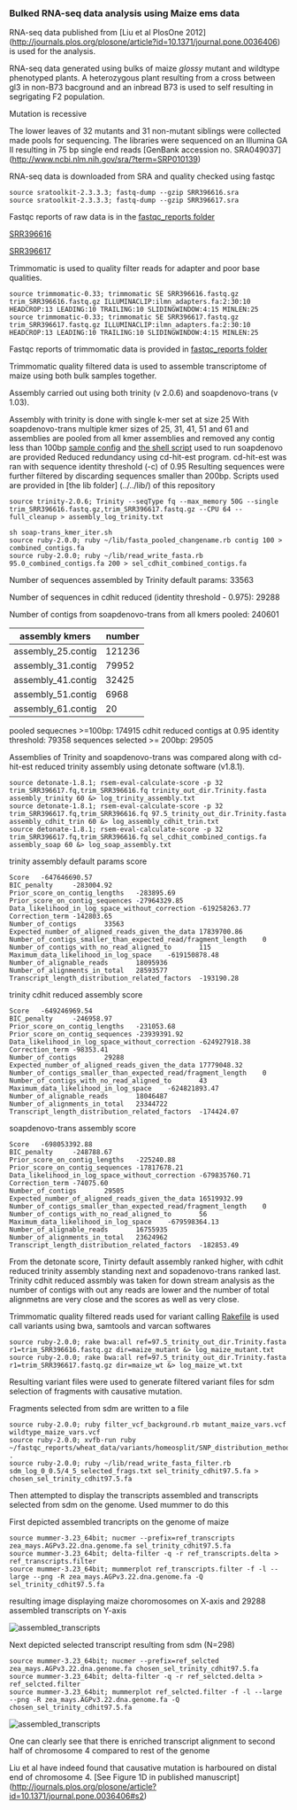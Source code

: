 ### Bulked RNA-seq data analysis using Maize ems data

RNA-seq data published from [Liu et al PlosOne 2012] (http://journals.plos.org/plosone/article?id=10.1371/journal.pone.0036406)
is used for the analysis.

RNA-seq data generated using bulks of maize *glossy* mutant and wildtype phenotyped plants.
A heterozygous plant resulting from a cross between gl3 in non-B73 bacground and an inbread B73 is used to self resulting in segrigating F2 population.

Mutation is recessive

The lower leaves of 32 mutants and 31 non-mutant siblings were collected made pools for sequencing.
The libraries were sequenced on an Illumina GA II resulting in 75 bp single end reads [GenBank accession no. SRA049037] (http://www.ncbi.nlm.nih.gov/sra/?term=SRP010139)

RNA-seq data is downloaded from SRA and quality checked using fastqc 

```
source sratoolkit-2.3.3.3; fastq-dump --gzip SRR396616.sra
source sratoolkit-2.3.3.3; fastq-dump --gzip SRR396617.sra
```

Fastqc reports of raw data is in the [fastqc_reports folder](./fastqc_reports)[SRR396616](http://htmlpreview.github.io/?https://github.com/shyamrallapalli/mutations_hts_noref/blob/master/003_transcriptome_arrange/maize/fastqc_reports/SRR396616_fastqc.html)

[SRR396617](http://htmlpreview.github.io/?https://github.com/shyamrallapalli/mutations_hts_noref/blob/master/003_transcriptome_arrange/maize/fastqc_reports/SRR396617_fastqc.html)

Trimmomatic is used to quality filter reads for adapter and poor base qualities.

```
source trimmomatic-0.33; trimmomatic SE SRR396616.fastq.gz trim_SRR396616.fastq.gz ILLUMINACLIP:ilmn_adapters.fa:2:30:10 HEADCROP:13 LEADING:10 TRAILING:10 SLIDINGWINDOW:4:15 MINLEN:25
source trimmomatic-0.33; trimmomatic SE SRR396617.fastq.gz trim_SRR396617.fastq.gz ILLUMINACLIP:ilmn_adapters.fa:2:30:10 HEADCROP:13 LEADING:10 TRAILING:10 SLIDINGWINDOW:4:15 MINLEN:25
```

Fastqc reports of trimmomatic data is provided in [fastqc_reports folder](./fastqc_reports)

Trimmomatic quality filtered data is used to assemble transcriptome of maize using both bulk samples together.

Assembly carried out using both trinity (v 2.0.6) and soapdenovo-trans (v 1.03).

Assembly with trinity is done with single k-mer set at size 25
With soapdenovo-trans multiple kmer sizes of 25, 31, 41, 51 and 61 and assemblies are pooled from all kmer assemblies and removed any contig less than 100bp
[sample config](./sample.config) and [the shell script](./soap-trans_kmer_iter.sh) used to run soapdenovo are provided
Reduced redundancy using cd-hit-est program.
cd-hit-est was ran with sequence identity threshold (-c) of 0.95
Resulting sequences were further filtered by discarding sequences smaller than 200bp.
Scripts used are provided in [the lib folder] (../../lib/) of this repository

```
source trinity-2.0.6; Trinity --seqType fq --max_memory 50G --single trim_SRR396616.fastq.gz,trim_SRR396617.fastq.gz --CPU 64 --full_cleanup > assembly_log_trinity.txt

sh soap-trans_kmer_iter.sh
source ruby-2.0.0; ruby ~/lib/fasta_pooled_changename.rb contig 100 > combined_contigs.fa
source ruby-2.0.0; ruby ~/lib/read_write_fasta.rb 95.0_combined_contigs.fa 200 > sel_cdhit_combined_contigs.fa

```

Number of sequences assembled by Trinity default params: 33563

Number of sequences in cdhit reduced (identity threshold - 0.975): 29288

Number of contigs from soapdenovo-trans from all kmers pooled: 240601

| assembly kmers     | number |
|--------------------|--------|
| assembly_25.contig | 121236 |
| assembly_31.contig | 79952  |
| assembly_41.contig | 32425  |
| assembly_51.contig | 6968   |
| assembly_61.contig | 20     |

pooled sequecnes >=100bp: 174915
cdhit reduced contigs at 0.95 identity threshold: 79358
sequences selected >= 200bp: 29505

Assemblies of Trinity and soapdenovo-trans was compared along with cd-hit-est reduced trinity assembly using detonate software (v1.8.1).

```
source detonate-1.8.1; rsem-eval-calculate-score -p 32 trim_SRR396617.fq,trim_SRR396616.fq trinity_out_dir.Trinity.fasta assembly_trinity 60 &> log_trinity_assembly.txt
source detonate-1.8.1; rsem-eval-calculate-score -p 32 trim_SRR396617.fq,trim_SRR396616.fq 97.5_trinity_out_dir.Trinity.fasta assembly_cdhit_trin 60 &> log_assembly_cdhit_trin.txt
source detonate-1.8.1; rsem-eval-calculate-score -p 32 trim_SRR396617.fq,trim_SRR396616.fq sel_cdhit_combined_contigs.fa assembly_soap 60 &> log_soap_assembly.txt
```

trinity assembly default params score

```
Score   -647646690.57
BIC_penalty     -283004.92
Prior_score_on_contig_lengths   -283895.69
Prior_score_on_contig_sequences -27964329.85
Data_likelihood_in_log_space_without_correction -619258263.77
Correction_term -142803.65
Number_of_contigs       33563
Expected_number_of_aligned_reads_given_the_data 17839700.86
Number_of_contigs_smaller_than_expected_read/fragment_length    0
Number_of_contigs_with_no_read_aligned_to       115
Maximum_data_likelihood_in_log_space    -619150878.48
Number_of_alignable_reads       18095936
Number_of_alignments_in_total   28593577
Transcript_length_distribution_related_factors  -193190.28
```


trinity cdhit reduced assembly score

```
Score   -649246969.54
BIC_penalty     -246958.97
Prior_score_on_contig_lengths   -231053.68
Prior_score_on_contig_sequences -23939391.92
Data_likelihood_in_log_space_without_correction -624927918.38
Correction_term -98353.41
Number_of_contigs       29288
Expected_number_of_aligned_reads_given_the_data 17779048.32
Number_of_contigs_smaller_than_expected_read/fragment_length    0
Number_of_contigs_with_no_read_aligned_to       43
Maximum_data_likelihood_in_log_space    -624821893.47
Number_of_alignable_reads       18046487
Number_of_alignments_in_total   23344722
Transcript_length_distribution_related_factors  -174424.07
```

soapdenovo-trans assembly score

```
Score   -698053392.88
BIC_penalty     -248788.67
Prior_score_on_contig_lengths   -225240.88
Prior_score_on_contig_sequences -17817678.21
Data_likelihood_in_log_space_without_correction -679835760.71
Correction_term -74075.60
Number_of_contigs       29505
Expected_number_of_aligned_reads_given_the_data 16519932.99
Number_of_contigs_smaller_than_expected_read/fragment_length    0
Number_of_contigs_with_no_read_aligned_to       56
Maximum_data_likelihood_in_log_space    -679598364.13
Number_of_alignable_reads       16755935
Number_of_alignments_in_total   23624962
Transcript_length_distribution_related_factors  -182853.49
```


From the detonate score, Tinirty default assembly ranked higher, with cdhit reduced trinity assembly standing next and sopadenovo-trans ranked last.
Trinity cdhit reduced assmbly was taken for down stream analysis as the number of contigs with out any reads are lower and the number of total alignmetns are very close and the scores as well as very close.


Trimmomatic quality filtered reads used for variant calling
[Rakefile](./Rakefile_maize) is used call variants using bwa, samtools and varcan softwares

```
source ruby-2.0.0; rake bwa:all ref=97.5_trinity_out_dir.Trinity.fasta r1=trim_SRR396616.fastq.gz dir=maize_mutant &> log_maize_mutant.txt
source ruby-2.0.0; rake bwa:all ref=97.5_trinity_out_dir.Trinity.fasta r1=trim_SRR396617.fastq.gz dir=maize_wt &> log_maize_wt.txt
```


Resulting variant files were used to generate filtered variant files for sdm selection of fragments with causative mutation.

Fragments selected from sdm are written to a file

```
source ruby-2.0.0; ruby filter_vcf_background.rb mutant_maize_vars.vcf wildtype_maize_vars.vcf
source ruby-2.0.0; xvfb-run ruby ~/fastqc_reports/wheat_data/variants/homeosplit/SNP_distribution_method/implement_sdm.rb .
source ruby-2.0.0; ruby ~/lib/read_write_fasta_filter.rb sdm_log_0_0.5/4_5_selected_frags.txt sel_trinity_cdhit97.5.fa > chosen_sel_trinity_cdhit97.5.fa
```


Then attempted to display the transcripts assembled and transcripts selected from sdm on the genome.
Used mummer to do this

First depicted assembled trancripts on the genome of maize

```
source mummer-3.23_64bit; nucmer --prefix=ref_transcripts zea_mays.AGPv3.22.dna.genome.fa sel_trinity_cdhit97.5.fa
source mummer-3.23_64bit; delta-filter -q -r ref_transcripts.delta > ref_transcripts.filter
source mummer-3.23_64bit; mummerplot ref_transcripts.filter -f -l --large --png -R zea_mays.AGPv3.22.dna.genome.fa -Q sel_trinity_cdhit97.5.fa
```

resulting image displaying maize choromosomes on X-axis and 29288 assembled transcripts on Y-axis

![assembled_transcripts](./transcripts_on_genome/trimmo_transcripts.png)


Next depicted selected transcript resulting from sdm (N=298)

```
source mummer-3.23_64bit; nucmer --prefix=ref_selcted zea_mays.AGPv3.22.dna.genome.fa chosen_sel_trinity_cdhit97.5.fa
source mummer-3.23_64bit; delta-filter -q -r ref_selcted.delta > ref_selcted.filter
source mummer-3.23_64bit; mummerplot ref_selcted.filter -f -l --large --png -R zea_mays.AGPv3.22.dna.genome.fa -Q chosen_sel_trinity_cdhit97.5.fa
```

![assembled_transcripts](./transcripts_on_genome/trimmo_trascripts_selected_whole_genome.png)


One can clearly see that there is enriched transcript alignment to second half of chromosome 4 compared to rest of the genome

Liu et al have indeed found that causative mutation is harboured on distal end of chromosome 4. [See Figure 1D in published manuscript] (http://journals.plos.org/plosone/article?id=10.1371/journal.pone.0036406#s2)

